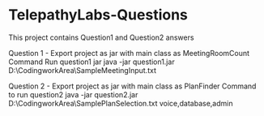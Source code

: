 # TelepathyLabs-Questions

This project contains Question1 and Question2 answers

Question 1 - Export project as jar with main class as MeetingRoomCount
Command Run question1 jar
java -jar question1.jar D:\CodingworkArea\SampleMeetingInput.txt


Question 2 - Export project as jar with main class as PlanFinder
Command to run question2 
java -jar question2.jar D:\CodingworkArea\SamplePlanSelection.txt voice,database,admin
